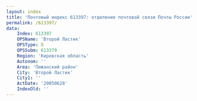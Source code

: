 ```yaml
---
layout: index
title: 'Почтовый индекс 613397: отделение почтовой связи Почты России'
permalink: /613397/
data:
    Index: 613397
    OPSName: 'Второй Ластик'
    OPSType: О
    OPSSubm: 613379
    Region: 'Кировская область'
    Autonom: ''
    Area: 'Пижанский район'
    City: 'Второй Ластик'
    City1: ''
    ActDate: '20050628'
    IndexOld: ''
---
```

